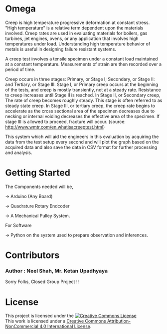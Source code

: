 # Omega
Creep is high temperature progressive deformation at constant stress. "High temperature" is a relative term dependent upon the materials involved. Creep rates are used in evaluating materials for boilers, gas turbines, jet engines, ovens, or any application that involves high temperatures under load. Understanding high temperature behavior of metals is useful in designing failure resistant systems.

A creep test involves a tensile specimen under a constant load maintained at a constant temperature. Measurements of strain are then recorded over a period of time.

Creep occurs in three stages: Primary, or Stage I; Secondary, or Stage II: and Tertiary, or Stage III. Stage I, or Primary creep occurs at the beginning of the tests, and creep is mostly transiently, not at a steady rate. Resistance to creep increases until Stage II is reached. In Stage II, or Secondary creep, The rate of creep becomes roughly steady. This stage is often referred to as steady state creep. In Stage III, or tertiary creep, the creep rate begins to accelerate as the cross sectional area of the specimen decreases due to necking or internal voiding decreases the effective area of the specimen. If stage III is allowed to proceed, fracture will occur. (source: http://www.wmtr.com/en.whatisacreeptest.html)

This system which will aid the engineers in this evaluation by acquiring the data from the test setup every second and will plot the graph based on the acquired data and also save the data in CSV format for further processing and analysis.

# Getting Started
The Components needed will be,

-> Arduino (Any Board)

-> Quadrature Rotary Endcoder

-> A Mechanical Pulley System.

For Software

-> Python on the system used to prepare observation and inferences.


# Contributors
### Author : Neel Shah, Mr. Ketan Upadhyaya

Sorry Folks, Closed Group Project !!

# License

This project is licensed under the <a rel="license" href="http://creativecommons.org/licenses/by-nc/4.0/"><img alt="Creative Commons License" style="border-width:0" src="https://i.creativecommons.org/l/by-nc/4.0/88x31.png" /></a><br />This work is licensed under a <a rel="license" href="http://creativecommons.org/licenses/by-nc/4.0/">Creative Commons Attribution-NonCommercial 4.0 International License</a>.
